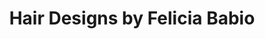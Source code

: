 ---
title: "Hair Designs by Felicia Babio"
url: /bethlehem/hair-designs-by-felicia-babio/
shop: hairdresser
---
